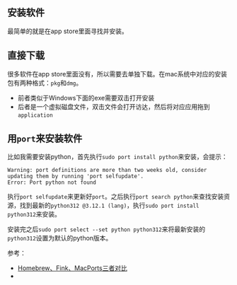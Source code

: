 ## 安装软件

最简单的就是在app store里面寻找并安装。

## 直接下载

很多软件在app store里面没有，所以需要去单独下载。在mac系统中对应的安装包有两种格式：`pkg`和`dmg`。

- 前者类似于Windows下面的exe需要双击打开安装
- 后者是一个虚拟磁盘文件，双击文件会打开访达，然后将对应应用拖到`application`

## 用`port`来安装软件

比如我需要安装python，首先执行`sudo port install python`来安装，会提示：

```
Warning: port definitions are more than two weeks old, consider updating them by running 'port selfupdate'.
Error: Port python not found
```

执行`port selfupdate`来更新好`port`。之后执行`port search python`来查找安装资源，找到最新的`python312 @3.12.1 (lang)`，执行`sudo port install python312`来安装。

安装完之后`sudo port select --set python python312`来将最新安装的`python312`设置为默认的python版本。

参考：

- [Homebrew、Fink、MacPorts三者对比](zhuanlan.zhihu.com/p/133595905)
- []()